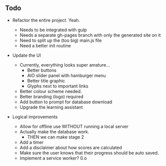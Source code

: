 ## Todo

* Refactor the entire project. Yeah.
    - Needs to be integrated with gulp
    - Needs a separate gh-pages branch with only the generated site on it
    - Need to split up the (too big) main.js file
    - Need a better init routine

* Update the UI
    - Currently, everything looks super amature...
        + Better buttons
        + AIO slider panel with hamburger menu
        + Better title graphic
        + Glyphs next to important links
    - Better colour scheme needed.
    - Better branding (logo) required
    - Add button to prompt for database download
    - Upgrade the learning assistant

* Logical improvements
    - Allow for offline use WITHOUT running a local server
    - Actually make the database work.
        + THEN we can make stage 2
    - Add a timer
    - Add a disclaimer about how scores are calculated
    - Make sure the user knows that their progress should be auto saved.
    - Implement a service worker? 0.o